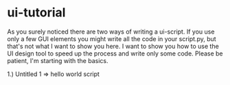ui-tutorial
===========

As you surely noticed there are two ways of writing a ui-script. If you use only a few GUI elements you might write all 
the code in your script.py, but that's not what I want to show you here. I want to show you how to use the UI design tool
to speed up the process and write only some code. Please be patient, I'm starting with the basics.

1.) Untitled 1 => hello world script<br />

